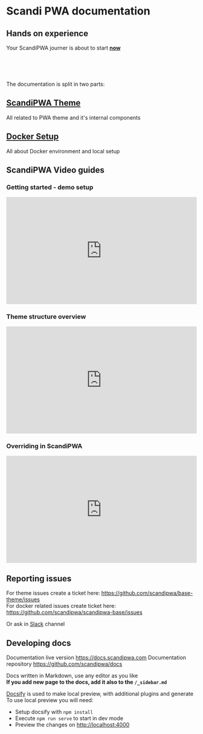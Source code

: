 # Scandi PWA documentation

## Hands on experience

Your ScandiPWA journer is about to start **[now](/recipes/01-bring-everything-up-first.md)**


<br>
<br>
<br>

The documentation is split in two parts:

## [ScandiPWA Theme](/theme/01-Project)

All related to PWA theme and it's internal components

## [Docker Setup](/docker/01-how-to-start)

All about Docker environment and local setup

## ScandiPWA Video guides

<style>
.video {
	width: 100%;
	max-width: 600px;
	padding-bottom: 56.25%;
	position: relative;
	margin: 1em 0;
}

.video iframe {
	margin: 0;
	position: absolute;
	object-fit: cover;
	width: 100%;
    height: 100%;
    left: 0;
    top: 0;
}
</style>

### Getting started - demo setup
<div class="video">
	<iframe src="https://www.youtube.com/embed/uMfuNiRNusM" frameborder="0" allow="accelerometer; autoplay; encrypted-media; gyroscope; picture-in-picture" allowfullscreen></iframe>
</div>

### Theme structure overview
<div class="video">
	<iframe src="https://www.youtube.com/embed/MyMwFMr2Dns" frameborder="0" allow="accelerometer; autoplay; encrypted-media; gyroscope; picture-in-picture" allowfullscreen></iframe>
</div>

### Overriding in ScandiPWA

<div class="video">
	<iframe width="560" height="315" src="https://www.youtube.com/embed/ukBQpajluXg" frameborder="0" allow="accelerometer; autoplay; encrypted-media; gyroscope; picture-in-picture" allowfullscreen></iframe>
</div>

## Reporting issues

For theme issues create a ticket here: <https://github.com/scandipwa/base-theme/issues>  
For docker related issues create ticket here: <https://github.com/scandipwa/scandipwa-base/issues>  

Or ask in [Slack](https://scandipwa.com/#subscribe-slack) channel

## Developing docs

Documentation live version <https://docs.scandipwa.com>
Documentation repository <https://github.com/scandipwa/docs>

Docs written in Markdown, use any editor as you like  
**If you add new page to the docs, add it also to the `/_sidebar.md`**

[Docsify](https://docsify.js.org/#/?id=docsify) is used to make local preview, with additional plugins and generate  
To use local preview you will need:

-   Setup docsify with `npm install`
-   Execute `npm run serve` to start in dev mode
-   Preview the changes on <http://localhost:4000>
